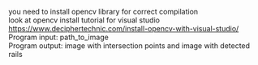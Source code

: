 you need to install opencv library for correct compilation  
look at opencv install tutorial for visual studio https://www.deciphertechnic.com/install-opencv-with-visual-studio/  
Program input: path_to_image  
Program output: image with intersection points and image with detected rails  

